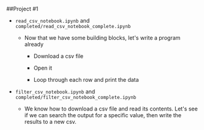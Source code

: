 ##Project #1

* ```read_csv_notebook.ipynb``` and ```completed/read_csv_notebook_complete.ipynb```

    * Now that we have some building blocks, let's write a program already

        * Download a csv file

        * Open it

        * Loop through each row and print the data

* ```filter_csv_notebook.ipynb``` and ```completed/filter_csv_notebook_complete.ipynb```

    * We know how to download a csv file and read its contents. Let's see if we can search the output for a specific value, then write the results to a new csv.
